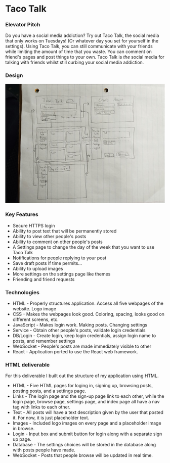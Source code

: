 # Taco Talk
### Elevator Pitch
Do you have a social media addiction? Try out Taco Talk, the social media that only works on Tuesdays! (Or whatever day you set for yourself in the settings). Using Taco Talk, you can still communicate with your friends while limiting the amount of time that you waste. You can comment on friend's pages and post things to your own. Taco Talk is *the* social media for talking with friends whilst still curbing your social media addiction. 

### Design
![Image of how the webpages will look and interact with each other](image-1.png)

### Key Features
+ Secure HTTPS login
+ Ability to post text that will be permanently stored
+ Ability to view other people's posts
+ Ability to comment on other people's posts
+ A Settings page to change the day of the week that you want to use Taco Talk
+ Notifications for people replying to your post
+ Save draft posts
If time permits...
+ Ability to upload images
+ More settings on the settings page like themes
+ Friending and friend requests

### Technologies
+ HTML - Properly structures application.  Access all five webpages of the website. Logo image
+ CSS - Makes the webpages look good. Coloring, spacing, looks good on different screens, etc. 
+ JavaScript - Makes login work. Making posts. Changing settings
+ Service - Obtain other people's posts, validate login credentials
+ DB/Login - Create login, keep login credentials, assign login name to posts, and remember settings
+ WebSocket - People's posts are made immediately visible to other
+ React - Application ported to use the React web framework.

### HTML deliverable

For this deliverable I built out the structure of my application using HTML.

+ HTML - Five HTML pages for loging in, signing up, browsing posts, posting posts, and a settings page. 
+ Links - The login page and the sign-up page link to each other, while the login page, browse page, settings page, and index page all have a nav tag with links to each other. 
+ Text - All posts will have a text description given by the user that posted it. For now, it is just placeholder text. 
+ Images - Included logo images on every page and a placeholder image in browse. 
+ Login - Input box and submit button for login along with a separate sign up page. 
+ Database - The settings choices will be stored in the database along with posts people have made. 
+ WebSocket - Posts that people browse will be updated in real time. 